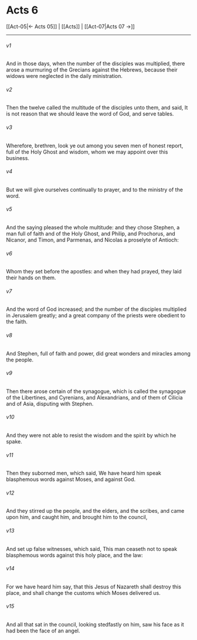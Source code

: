 # Acts 6

[[Act-05|← Acts 05]] | [[Acts]] | [[Act-07|Acts 07 →]]
***

###### v1
And in those days, when the number of the disciples was multiplied, there arose a murmuring of the Grecians against the Hebrews, because their widows were neglected in the daily ministration.
###### v2
Then the twelve called the multitude of the disciples unto them, and said, It is not reason that we should leave the word of God, and serve tables.
###### v3
Wherefore, brethren, look ye out among you seven men of honest report, full of the Holy Ghost and wisdom, whom we may appoint over this business.
###### v4
But we will give ourselves continually to prayer, and to the ministry of the word.
###### v5
And the saying pleased the whole multitude: and they chose Stephen, a man full of faith and of the Holy Ghost, and Philip, and Prochorus, and Nicanor, and Timon, and Parmenas, and Nicolas a proselyte of Antioch:
###### v6
Whom they set before the apostles: and when they had prayed, they laid their hands on them.
###### v7
And the word of God increased; and the number of the disciples multiplied in Jerusalem greatly; and a great company of the priests were obedient to the faith.
###### v8
And Stephen, full of faith and power, did great wonders and miracles among the people.
###### v9
Then there arose certain of the synagogue, which is called the synagogue of the Libertines, and Cyrenians, and Alexandrians, and of them of Cilicia and of Asia, disputing with Stephen.
###### v10
And they were not able to resist the wisdom and the spirit by which he spake.
###### v11
Then they suborned men, which said, We have heard him speak blasphemous words against Moses, and against God.
###### v12
And they stirred up the people, and the elders, and the scribes, and came upon him, and caught him, and brought him to the council,
###### v13
And set up false witnesses, which said, This man ceaseth not to speak blasphemous words against this holy place, and the law:
###### v14
For we have heard him say, that this Jesus of Nazareth shall destroy this place, and shall change the customs which Moses delivered us.
###### v15
And all that sat in the council, looking stedfastly on him, saw his face as it had been the face of an angel. 
